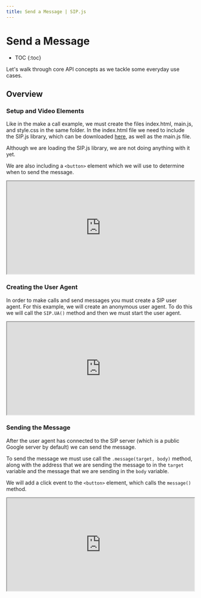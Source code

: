 ```yaml
---
title: Send a Message | SIP.js
---
```


# Send a Message

* TOC
{:toc}

Let's walk through core API concepts as we tackle some everyday use cases.

## Overview

### Setup and Video Elements

Like in the make a call example, we must create the files index.html, main.js, and style.css in the same folder.  In the index.html file we need to include the SIP.js library, which can be downloaded [here](/download/), as well as the main.js file.  

Although we are loading the SIP.js library, we are not doing anything with it yet.

We are also including a `<button>` element which we will use to determine when to send the message.


<iframe
  style="width: 100%; height: 250px"
  src="http://jsfiddle.net/5JbvL/1/embedded/html,js,css,result/">
</iframe>



### Creating the User Agent

In order to make calls and send messages you must create a SIP user agent.  For this example, we will create an anonymous user agent.  To do this we will call the `SIP.UA()` method and then we must start the user agent.

<iframe
  style="width: 100%; height: 250px"
  src="http://jsfiddle.net/gk3p4/2/embedded/js,html,css,result/">
</iframe>


### Sending the Message


After the user agent has connected to the SIP server (which is a public Google server by default) we can send the message.

To send the message we must use call the `.message(target, body)` method, along with the address that we are sending the message to in the `target` variable and the message that we are sending in the `body` variable.

We will add a click event to the `<button>` element, which calls the `message()` method.


<iframe
  style="width: 100%; height: 250px"
  src="http://jsfiddle.net/8Cg6M/3/embedded/js,html,css,result/">
</iframe>

